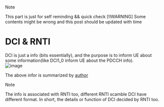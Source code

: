 > [!NOTE]
> This part is just for self reminding && quick check
> [!IWARNING]
> Some contents might be wrong and this post should be updated with time

# DCI & RNTI
DCI is just a info (bits essentially), and the purpose is to inform UE about some information(like DCI1_0 inform UE about the PDCCH info).\
![image](https://github.com/ZepherL1/5G/assets/157103546/9820045c-fc09-485e-b01d-74d71c193c89)

The above infor is summarized by [author](https://howltestuffworks.blogspot.com/2019/09/dci-formats-in-5g-nr.html)

> [!NOTE]
> The info is associated with RNTI too, different RNTI scamble DCI have different format.
> In short, the details or function of DCI decided by RNTI too.


